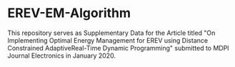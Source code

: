 # EREV-EM-Algorithm
This repository serves as Supplementary Data for the Article titled "On Implementing Optimal Energy Management for EREV using Distance Constrained AdaptiveReal-Time Dynamic Programming" submitted to MDPI Journal Electronics in January 2020. 
